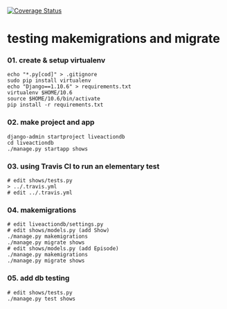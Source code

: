 
[![Coverage Status](https://coveralls.io/repos/github/sdoro/django-migration/badge.svg?branch=master)](https://coveralls.io/github/sdoro/django-migration?branch=master)

# testing makemigrations and migrate

### 01. create & setup virtualenv

    echo "*.py[cod]" > .gitignore
    sudo pip install virtualenv
    echo "Django==1.10.6" > requirements.txt
    virtualenv $HOME/10.6
    source $HOME/10.6/bin/activate
    pip install -r requirements.txt

### 02. make project and app

    django-admin startproject liveactiondb
    cd liveactiondb
    ./manage.py startapp shows

### 03. using Travis CI to run an elementary test

    # edit shows/tests.py
    > ../.travis.yml
    # edit ../.travis.yml

### 04. makemigrations

    # edit liveactiondb/settings.py
    # edit shows/models.py (add Show)
    ./manage.py makemigrations
    ./manage.py migrate shows
    # edit shows/models.py (add Episode)
    ./manage.py makemigrations
    ./manage.py migrate shows

### 05. add db testing

    # edit shows/tests.py
    ./manage.py test shows
